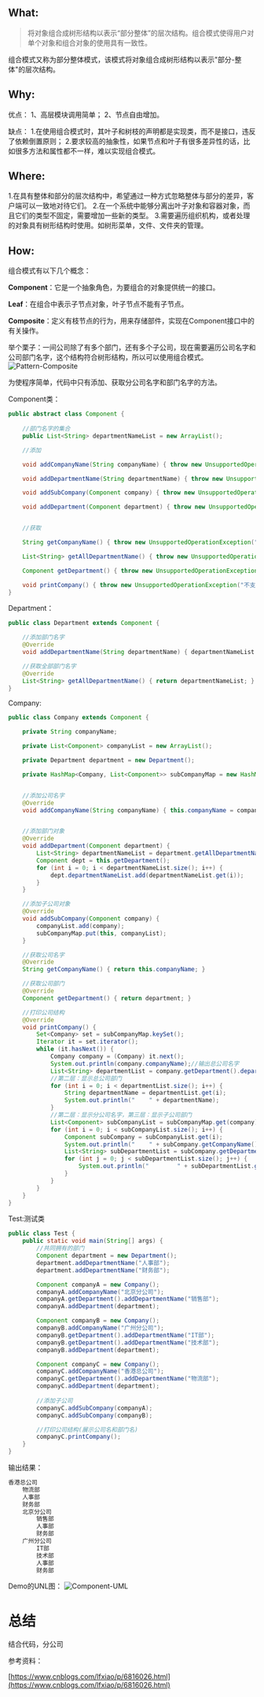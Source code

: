## What:
>将对象组合成树形结构以表示“部分整体”的层次结构。组合模式使得用户对单个对象和组合对象的使用具有一致性。

组合模式又称为部分整体模式，该模式将对象组合成树形结构以表示"部分-整体"的层次结构。

## Why:
优点：
1、高层模块调用简单；
2、节点自由增加。

缺点：
1.在使用组合模式时，其叶子和树枝的声明都是实现类，而不是接口，违反了依赖倒置原则；
2.要求较高的抽象性，如果节点和叶子有很多差异性的话，比如很多方法和属性都不一样，难以实现组合模式。
## Where:
1.在具有整体和部分的层次结构中，希望通过一种方式忽略整体与部分的差异，客户端可以一致地对待它们。
2.在一个系统中能够分离出叶子对象和容器对象，而且它们的类型不固定，需要增加一些新的类型。
3.需要遍历组织机构，或者处理的对象具有树形结构时使用。如树形菜单，文件、文件夹的管理。

## How:

组合模式有以下几个概念：

**Component**：它是一个抽象角色，为要组合的对象提供统一的接口。

**Leaf**：在组合中表示子节点对象，叶子节点不能有子节点。

**Composite**：定义有枝节点的行为，用来存储部件，实现在Component接口中的有关操作。

举个栗子：一间公司除了有多个部门，还有多个子公司，现在需要遍历公司名字和公司部门名字，这个结构符合树形结构，所以可以使用组合模式。
![Pattern-Composite](https://raw.githubusercontent.com/MuggleLee/PicGo/master/%E8%AE%BE%E8%AE%A1%E6%A8%A1%E5%BC%8F/%E7%BB%84%E5%90%88%E6%A8%A1%E5%BC%8F/Pattern-Composite.png)

为使程序简单，代码中只有添加、获取分公司名字和部门名字的方法。


Component类：
```java
public abstract class Component {
	
    //部门名字的集合
    public List<String> departmentNameList = new ArrayList();

    //添加

    void addCompanyName(String companyName) { throw new UnsupportedOperationException("不支持添加操作"); }

    void addDepartmentName(String departmentName) { throw new UnsupportedOperationException("不支持添加部门操作"); }

    void addSubCompany(Component company) { throw new UnsupportedOperationException("不支持添加操作"); }

    void addDepartment(Component department) { throw new UnsupportedOperationException("不支持添加部门操作"); }


    //获取

    String getCompanyName() { throw new UnsupportedOperationException("不支持获取操作"); }

    List<String> getAllDepartmentName() { throw new UnsupportedOperationException("不支持获取部门操作"); }

    Component getDepartment() { throw new UnsupportedOperationException("不支持获取部门操作"); }

    void printCompany() { throw new UnsupportedOperationException("不支持获取操作"); }
}
```

Department：
```java
public class Department extends Component {

    //添加部门名字
    @Override
    void addDepartmentName(String departmentName) { departmentNameList.add(departmentName); }

    //获取全部部门名字
    @Override
    List<String> getAllDepartmentName() { return departmentNameList; }
}
```
Company:
```java
public class Company extends Component {

    private String companyName;

    private List<Component> companyList = new ArrayList();

    private Department department = new Department();

    private HashMap<Company, List<Component>> subCompanyMap = new HashMap();//子公司集合


    //添加公司名字
    @Override
    void addCompanyName(String companyName) { this.companyName = companyName; }


    //添加部门对象
    @Override
    void addDepartment(Component department) {
        List<String> departmentNameList = department.getAllDepartmentName();
        Component dept = this.getDepartment();
        for (int i = 0; i < departmentNameList.size(); i++) {
            dept.departmentNameList.add(departmentNameList.get(i));
        }
    }

    //添加子公司对象
    @Override
    void addSubCompany(Component company) {
        companyList.add(company);
        subCompanyMap.put(this, companyList);
    }

    //获取公司名字
    @Override
    String getCompanyName() { return this.companyName; }

    //获取公司部门
    @Override
    Component getDepartment() { return department; }

    //打印公司结构
    @Override
    void printCompany() {
        Set<Company> set = subCompanyMap.keySet();
        Iterator it = set.iterator();
        while (it.hasNext()) {
            Company company = (Company) it.next();
            System.out.println(company.companyName);//输出总公司名字
            List<String> departmentList = company.getDepartment().departmentNameList;
            //第二层：显示总公司部门
            for (int i = 0; i < departmentList.size(); i++) {
                String departmentName = departmentList.get(i);
                System.out.println("    " + departmentName);
            }
            //第二层：显示分公司名字，第三层：显示子公司部门
            List<Component> subCompanyList = subCompanyMap.get(company);
            for (int i = 0; i < subCompanyList.size(); i++) {
                Component subCompany = subCompanyList.get(i);
                System.out.println("    " + subCompany.getCompanyName());
                List<String> subDepartmentList = subCompany.getDepartment().departmentNameList;
                for (int j = 0; j < subDepartmentList.size(); j++) {
                    System.out.println("        " + subDepartmentList.get(j));
                }
            }
        }
    }
}
```

Test:测试类
```java
public class Test {
    public static void main(String[] args) {
        //共同拥有的部门
        Component department = new Department();
        department.addDepartmentName("人事部");
        department.addDepartmentName("财务部");

        Component companyA = new Company();
        companyA.addCompanyName("北京分公司");
        companyA.getDepartment().addDepartmentName("销售部");
        companyA.addDepartment(department);

        Component companyB = new Company();
        companyB.addCompanyName("广州分公司");
        companyB.getDepartment().addDepartmentName("IT部");
        companyB.getDepartment().addDepartmentName("技术部");
        companyB.addDepartment(department);

        Component companyC = new Company();
        companyC.addCompanyName("香港总公司");
        companyC.getDepartment().addDepartmentName("物流部");
        companyC.addDepartment(department);
        
        //添加子公司
        companyC.addSubCompany(companyA);
        companyC.addSubCompany(companyB);

        //打印公司结构(展示公司名和部门名)
        companyC.printCompany();
    }
}
```
输出结果：
```java
香港总公司
    物流部
    人事部
    财务部
    北京分公司
        销售部
        人事部
        财务部
    广州分公司
        IT部
        技术部
        人事部
        财务部
```
Demo的UNL图：
![Component-UML](https://raw.githubusercontent.com/MuggleLee/PicGo/master/%E8%AE%BE%E8%AE%A1%E6%A8%A1%E5%BC%8F/%E7%BB%84%E5%90%88%E6%A8%A1%E5%BC%8F/Component-UML.jpg)

# 总结
结合代码，分公司

参考资料：

[https://www.cnblogs.com/lfxiao/p/6816026.html](https://www.cnblogs.com/lfxiao/p/6816026.html)
